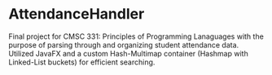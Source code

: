 # AttendanceHandler
Final project for CMSC 331: Principles of Programming Lanaguages with the purpose of parsing through 
and organizing student attendance data. Utilized JavaFX and a custom Hash-Multimap container (Hashmap with Linked-List buckets)
for efficient searching.
